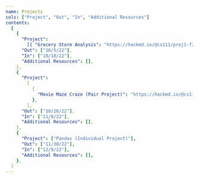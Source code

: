 ```yaml
---
name: Projects
cols: ["Project", "Out", "In", "Additional Resources"]
contents:
  [
    {
      "Project":
        [{ "Grocery Store Analysis": "https://hackmd.io/@cs111/proj1-f22" }],
      "Out": ["10/5/22"],
      "In": ["10/18/22"],
      "Additional Resources": [],
    },
    {
      "Project":
        [
          {
            "Movie Maze Craze (Pair Project)": "https://hackmd.io/@cs111/proj2-f22",
          },
        ],
      "Out": ["10/26/22"],
      "In": ["11/8/22"],
      "Additional Resources": [],
    },
    {
      "Project": ["Pandas (Individual Project)"],
      "Out": ["11/30/22"],
      "In": ["12/9/22"],
      "Additional Resources": [],
    },
  ]
---
```

